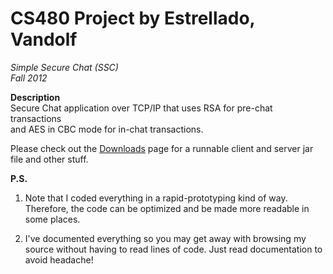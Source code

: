 # CS480 Project by Estrellado, Vandolf
*Simple Secure Chat (SSC)*  
*Fall 2012*  

**Description**  
Secure Chat application over TCP/IP that uses RSA for pre-chat transactions  
and AES in CBC mode for in-chat transactions.

Please check out the [Downloads](https://bitbucket.org/vestrel00/security-project/downloads) page for a runnable client and server jar file and other stuff.

**P.S.**  
1. Note that I coded everything in a rapid-prototyping kind of way. Therefore, the code can be optimized and be made more readable in some places.  

2. I've documented everything so you may get away with browsing my source without having to read lines of code. Just read documentation to avoid headache!  
